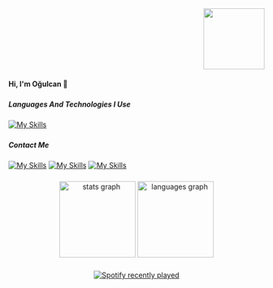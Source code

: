 <div align="right">
  <img height="120" src="https://i.imgflip.com/65efzo.gif"  />
</div>

<h4 align="left">Hi, I'm Oğulcan 👋</h4>

###

<h5 align="left">Languages And Technologies I Use</h5>

###

[![My Skills](https://skillicons.dev/icons?i=js,nodejs,django,docker,py,nextjs,mongodb,mysql,go)](https://skillicons.dev)



###

<div align="left">
</div>

###

<h5 align="left">Contact Me</h5>

###

[![My Skills](https://skillicons.dev/icons?i=linkedin)](https://www.linkedin.com/in/oğulcanö/)
[![My Skills](https://skillicons.dev/icons?i=discord)](https://www.discord.com/users/1047222762638422137)
[![My Skills](https://skillicons.dev/icons?i=instagram)](https://www.instagram.com/ogulcanztrk)

###

<div align="center">
  <img src="https://github-readme-stats.vercel.app/api?hide_title=false&hide_rank=false&show_icons=true&include_all_commits=true&count_private=true&disable_animations=false&theme=dracula&locale=en&hide_border=false&username=Adonisfx" height="150" alt="stats graph"  />
  <img src="https://github-readme-stats.vercel.app/api/top-langs?locale=en&hide_title=false&layout=compact&card_width=320&langs_count=5&theme=dracula&hide_border=false&username=Adonisfx" height="150" alt="languages graph"  />
</div>
 
### 

<div align="center">
  <a href="https://open.spotify.com/user/31kayuocslfqyumyc6szzc4do6p4">
    <img src="https://spotify-recently-played-readme.vercel.app/api?user=31kayuocslfqyumyc6szzc4do6p4&count=5" alt="Spotify recently played"  />
  </a>
</div>

###
